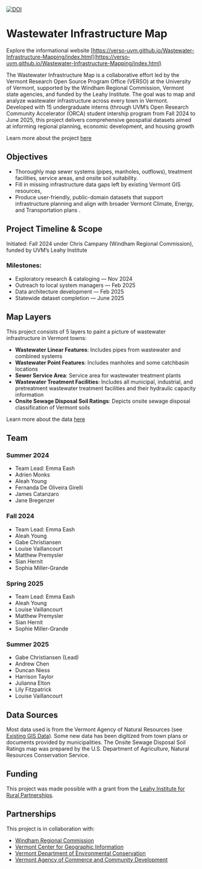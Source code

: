 [![DOI](https://zenodo.org/badge/764833070.svg)](https://zenodo.org/doi/10.5281/zenodo.11508708)

# Wastewater Infrastructure Map

Explore the informational website [https://verso-uvm.github.io/Wastewater-Infrastructure-Mapping/index.html](https://verso-uvm.github.io/Wastewater-Infrastructure-Mapping/index.html)

The Wastewater Infrastructure Map is a collaborative effort led by the Vermont Research Open Source Program Office (VERSO) at the University of Vermont, supported by the Windham Regional Commission, Vermont state agencies, and funded by the Leahy Institute. The goal was to map and analyze wastewater infrastructure across every town in Vermont. Developed with 15 undergraduate interns (through UVM’s Open Research Community Accelerator (ORCA) student intership program from Fall 2024 to June 2025, this project delivers comprehensive geospatial datasets aimed at informing regional planning, economic development, and housing growth 

Learn more about the project [here](https://verso-uvm.github.io/Wastewater-Infrastructure-Mapping/about.html)

## Objectives
* Thoroughly map sewer systems (pipes, manholes, outflows), treatment facilities, service areas, and onsite soil suitability.
* Fill in missing infrastructure data gaps left by existing Vermont GIS resources,
* Produce user-friendly, public-domain datasets that support infrastructure planning and align with broader Vermont Climate, Energy, and Transportation plans .

## Project Timeline & Scope
Initiated: Fall 2024 under Chris Campany (Windham Regional Commission), funded by UVM’s Leahy Institute 

### Milestones:
* Exploratory research & cataloging — Nov 2024
* Outreach to local system managers — Feb 2025
* Data architecture development — Feb 2025
* Statewide dataset completion — June 2025

## Map Layers

This project consists of 5 layers to paint a picture of wastewater infrastructure in Vermont towns:
- **Wastewater Linear Features**: Includes pipes from wastewater and combined systems
- **Wastewater Point Features**: Includes manholes and some catchbasin locations
- **Sewer Service Area**: Service area for wastewater treatment plants
- **Wastewater Treatment Facilities**: Includes all municipal, industrial, and pretreatment wastewater treatment facilities and their hydraulic capacity information
- **Onsite Sewage Disposal Soil Ratings**: Depicts onsite sewage disposal classification of Vermont soils

Learn more about the data [here](https://verso-uvm.github.io/Wastewater-Infrastructure-Mapping/data.html)

## Team
### Summer 2024
* Team Lead: Emma Eash
* Adrien Monks
* Aleah Young
* Fernanda De Oliveira Girelli
* James Catanzaro
* Jane Bregenzer

### Fall 2024
* Team Lead: Emma Eash
* Aleah Young
* Gabe Christiansen
* Louise Vaillancourt
* Matthew Premysler
* Sian Hernit
* Sophia Miller-Grande

### Spring 2025
* Team Lead: Emma Eash
* Aleah Young
* Louise Vaillancourt
* Matthew Premysler
* Sian Hernit
* Sophie Miller-Grande

### Summer 2025
* Gabe Christiansen (Lead)
* Andrew Chen
* Duncan Niess
* Harrison Taylor
* Julianna Elton
* Lily Fitzpatrick
* Louise Vaillancourt

## Data Sources

Most data used is from the Vermont Agency of Natural Resources (see [Existing GIS Data](https://github.com/VERSO-UVM/Wastewater-Infrastructure-Mapping/blob/main/ExistingGISData.md)). Some new data has been digitized from town plans or documents provided by municipalities. The Onsite Sewage Disposal Soil Ratings map was prepared by the U.S. Department of Agriculture, Natural Resources Conservation Service.

## Funding

This project was made possible with a grant from the [Leahy Institute for Rural Partnerships](https://www.uvm.edu/ruralpartnerships).

## Partnerships

This project is in collaboration with:

- [Windham Regional Commission](http://www.windhamregional.org/)
- [Vermont Center for Geographic Information](https://vcgi.vermont.gov/)
- [Vermont Department of Environmental Conservation](https://dec.vermont.gov/)
- [Vermont Agency of Commerce and Community Development](https://accd.vermont.gov/)
